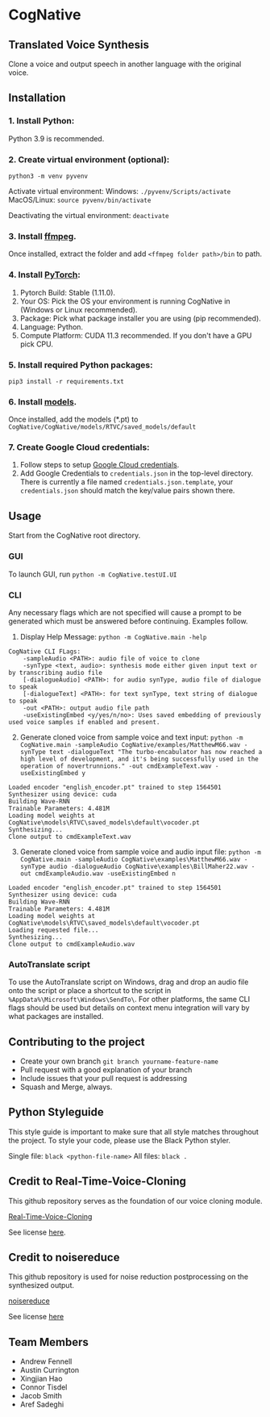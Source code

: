 # CogNative
## Translated Voice Synthesis

Clone a voice and output speech in another language with the original voice.

## Installation

### 1. Install Python:

  Python 3.9 is recommended.

### 2. Create virtual environment (optional):
  ```python3 -m venv pyvenv```

  Activate virtual environment:
  Windows: ```./pyvenv/Scripts/activate```
  MacOS/Linux: ```source pyvenv/bin/activate```

  Deactivating the virtual environment:
  ```deactivate```

### 3. Install [ffmpeg](https://ffmpeg.org/download.html#get-packages). 

Once installed, extract the folder and add ```<ffmpeg folder path>/bin``` to path.
  
### 4. Install [PyTorch](https://pytorch.org/get-started/locally/):
  1. Pytorch Build: Stable (1.11.0).
  2. Your OS: Pick the OS your environment is running CogNative in (Windows or Linux recommended).
  3. Package: Pick what package installer you are using (pip recommended).
  4. Language: Python.
  5. Compute Platform: CUDA 11.3 recommended. If you don't have a GPU pick CPU.
  
### 5. Install required Python packages:
```pip3 install -r requirements.txt```

### 6. Install [models](https://drive.google.com/drive/folders/1fipYnvRT3vayNuGvhfuX1hL0ZC4mEAfs?usp=sharing).

  Once installed, add the models (*.pt) to ```CogNative/CogNative/models/RTVC/saved_models/default```

### 7. Create Google Cloud credentials:
  1. Follow steps to setup [Google Cloud credentials](https://cloud.google.com/docs/authentication/getting-started).
  2. Add Google Credentials to ```credentials.json``` in the top-level directory. There is currently a file named ```credentials.json.template```, your ```credentials.json``` should match the key/value pairs shown there.

## Usage
Start from the CogNative root directory.

### GUI
To launch GUI, run ```python -m CogNative.testUI.UI```

### CLI
Any necessary flags which are not specified will cause a prompt to be generated which must be answered before continuing. Examples follow.

1) Display Help Message: ``` python -m CogNative.main -help ```
```
CogNative CLI FLags:
    -sampleAudio <PATH>: audio file of voice to clone
    -synType <text, audio>: synthesis mode either given input text or by transcribing audio file
    [-dialogueAudio] <PATH>: for audio synType, audio file of dialogue to speak
    [-dialogueText] <PATH>: for text synType, text string of dialogue to speak
    -out <PATH>: output audio file path
    -useExistingEmbed <y/yes/n/no>: Uses saved embedding of previously used voice samples if enabled and present.
```
2) Generate cloned voice from sample voice and text input:
    ``` python -m CogNative.main -sampleAudio CogNative/examples/MatthewM66.wav -synType text -dialogueText "The turbo-encabulator has now reached a high level of development, and it's being successfully used in the operation of novertrunnions." -out cmdExampleText.wav -useExistingEmbed y ```
``` 
Loaded encoder "english_encoder.pt" trained to step 1564501
Synthesizer using device: cuda
Building Wave-RNN
Trainable Parameters: 4.481M
Loading model weights at CogNative\models\RTVC\saved_models\default\vocoder.pt
Synthesizing...
Clone output to cmdExampleText.wav
``` 

3) Generate cloned voice from sample voice and audio input file: 
    ``` python -m CogNative.main -sampleAudio CogNative\examples\MatthewM66.wav -synType audio -dialogueAudio CogNative\examples\BillMaher22.wav -out cmdExampleAudio.wav -useExistingEmbed n ```
```
Loaded encoder "english_encoder.pt" trained to step 1564501
Synthesizer using device: cuda
Building Wave-RNN
Trainable Parameters: 4.481M
Loading model weights at CogNative\models\RTVC\saved_models\default\vocoder.pt
Loading requested file...
Synthesizing...
Clone output to cmdExampleAudio.wav
```

### AutoTranslate script

To use the AutoTranslate script on Windows, drag and drop an audio file onto the script or place a shortcut to the script in ```%AppData%\Microsoft\Windows\SendTo\```. For other platforms, the same CLI flags should be used but details on context menu integration will vary by what packages are installed. 

## Contributing to the project

- Create your own branch ```git branch yourname-feature-name```
- Pull request with a good explanation of your branch
- Include issues that your pull request is addressing
- Squash and Merge, always.

## Python Styleguide

This style guide is important to make sure that all style matches throughout the project.
To style your code, please use the Black Python styler.

Single file:    ```black <python-file-name>```
All files:      ```black .```

## Credit to Real-Time-Voice-Cloning

This github repository serves as the foundation of our voice cloning module.

[Real-Time-Voice-Cloning](https://github.com/CorentinJ/Real-Time-Voice-Cloning)

See license [here](CogNative/models/RTVC/LICENSE.md).

## Credit to noisereduce

This github repository is used for noise reduction postprocessing on the synthesized output.

[noisereduce](https://github.com/timsainb/noisereduce)

See license [here](https://github.com/timsainb/noisereduce/blob/master/LICENSE)

## Team Members

- Andrew Fennell
- Austin Currington
- Xingjian Hao
- Connor Tisdel
- Jacob Smith
- Aref Sadeghi

